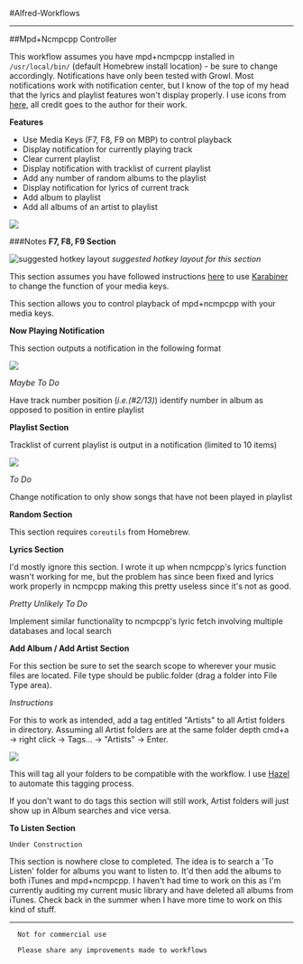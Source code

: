 #Alfred-Workflows
***
##Mpd+Ncmpcpp Controller

This workflow assumes you have mpd+ncmpcpp installed in `/usr/local/bin/` (default Homebrew install location) - be sure to change accordingly. Notifications have only been tested with Growl. Most notifications work with notification center, but I know of the top of my head that the lyrics and playlist features won't display properly. I use icons from [here](http://www.deviantart.com/art/Google-JFK-Icons-ICO-and-PNG-270715545), all credit goes to the author for their work.

**Features**

*	Use Media Keys (F7, F8, F9 on MBP) to control playback
*	Display notification for currently playing track
*	Clear current playlist
*	Display notification with tracklist of current playlist
*	Add any number of random albums to the playlist
*	Display notification for lyrics of current track
*	Add album to playlist
*	Add all albums of an artist to playlist

![](http://goput.it/44d.gif)

###Notes
**F7, F8, F9 Section**

![suggested hotkey layout](http://i.imgur.com/Lkb1g1D.png)
*suggested hotkey layout for this section*

This section assumes you have followed instructions [here](http://www.reddit.com/r/osx/comments/21dp3w/anyone_looking_for_a_good_command_line_music/cgcixe7) to use [Karabiner](https://pqrs.org/osx/karabiner/) to change the function of your media keys.

This section allows you to control playback of mpd+ncmpcpp with your media keys.

**Now Playing Notification**

This section outputs a notification in the following format

![](http://i.imgur.com/wUS29Wo.png)

*Maybe To Do*

Have track number position (*i.e.(#2/13)*) identify number in album as opposed to position in entire playlist

**Playlist Section**

Tracklist of current playlist is output in a notification (limited to 10 items)

![](http://i.imgur.com/e8Sj89D.png)

*To Do*

Change notification to only show songs that have not been played in playlist

**Random Section**

This section requires `coreutils` from Homebrew. 

**Lyrics Section**

I'd mostly ignore this section. I wrote it up when ncmpcpp's lyrics function wasn't working for me, but the problem has since been fixed and lyrics work properly in ncmpcpp making this pretty useless since it's not as good.

*Pretty Unlikely To Do*

Implement similar functionality to ncmpcpp's lyric fetch involving multiple databases and local search

**Add Album / Add Artist Section**

For this section be sure to set the search scope to wherever your music files are located. File type should be public.folder (drag a folder into File Type area).

*Instructions*

For this to work as intended, add a tag entitled "Artists" to all Artist folders in directory. Assuming all Artist folders are at the same folder depth cmd+a -> right click -> Tags... -> "Artists" -> Enter.

![](http://i.imgur.com/blRldH4.png)

This will tag all your folders to be compatible with the workflow. I use [Hazel](http://www.noodlesoft.com/hazel.php) to automate this tagging process.

If you don't want to do tags this section will still work, Artist folders will just show up in Album searches and vice versa.

**To Listen Section**

`Under Construction`

This section is nowhere close to completed. The idea is to search a 'To Listen' folder for albums you want to listen to. It'd then add the albums to both iTunes and mpd+ncmpcpp. I haven't had time to work on this as I'm currently auditing my current music library and have deleted all albums from iTunes. Check back in the summer when I have more time to work on this kind of stuff.

***
```
  Not for commercial use

  Please share any improvements made to workflows
```